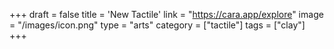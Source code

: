 +++
draft = false
title = 'New Tactile'
link = "https://cara.app/explore"
image = "/images/icon.png"
type = "arts"
category = ["tactile"]
tags = ["clay"]
+++
